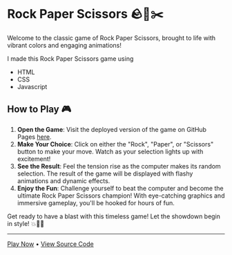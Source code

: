 # Rock Paper Scissors 🪨📄✂️

Welcome to the classic game of Rock Paper Scissors, brought to life with vibrant colors and engaging animations!

I made this Rock Paper Scissors game using

- HTML
- CSS
- Javascript

## How to Play 🎮

1. **Open the Game**: Visit the deployed version of the game on GitHub Pages [here](https://your-github-username.github.io/rock-paper-scissors).
2. **Make Your Choice**: Click on either the "Rock", "Paper", or "Scissors" button to make your move. Watch as your selection lights up with excitement!
3. **See the Result**: Feel the tension rise as the computer makes its random selection. The result of the game will be displayed with flashy animations and dynamic effects.
4. **Enjoy the Fun**: Challenge yourself to beat the computer and become the ultimate Rock Paper Scissors champion! With eye-catching graphics and immersive gameplay, you'll be hooked for hours of fun.

Get ready to have a blast with this timeless game! Let the showdown begin in style! 💥🥊🎉

---

[Play Now](https://your-github-username.github.io/rock-paper-scissors) • [View Source Code](https://github.com/your-github-username/rock-paper-scissors)
